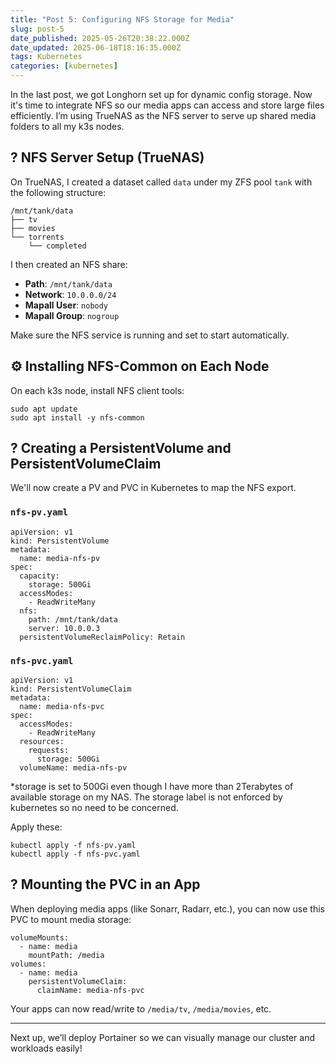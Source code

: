 ```yaml
---
title: "Post 5: Configuring NFS Storage for Media"
slug: post-5
date_published: 2025-05-26T20:38:22.000Z
date_updated: 2025-06-18T18:16:35.000Z
tags: Kubernetes
categories: [kubernetes]
---
```


In the last post, we got Longhorn set up for dynamic config storage. Now it's time to integrate NFS so our media apps can access and store large files efficiently. I’m using TrueNAS as the NFS server to serve up shared media folders to all my k3s nodes.

## ?️ NFS Server Setup (TrueNAS)

On TrueNAS, I created a dataset called `data` under my ZFS pool `tank` with the following structure:

    /mnt/tank/data
    ├── tv
    ├── movies
    └── torrents
        └── completed
    

I then created an NFS share:

- **Path**: `/mnt/tank/data`
- **Network**: `10.0.0.0/24`
- **Mapall User**: `nobody`
- **Mapall Group**: `nogroup`

Make sure the NFS service is running and set to start automatically.

## ⚙️ Installing NFS-Common on Each Node

On each k3s node, install NFS client tools:

    sudo apt update
    sudo apt install -y nfs-common
    

## ? Creating a PersistentVolume and PersistentVolumeClaim

We'll now create a PV and PVC in Kubernetes to map the NFS export.

### `nfs-pv.yaml`

    apiVersion: v1
    kind: PersistentVolume
    metadata:
      name: media-nfs-pv
    spec:
      capacity:
        storage: 500Gi
      accessModes:
        - ReadWriteMany
      nfs:
        path: /mnt/tank/data
        server: 10.0.0.3
      persistentVolumeReclaimPolicy: Retain
    

### `nfs-pvc.yaml`

    apiVersion: v1
    kind: PersistentVolumeClaim
    metadata:
      name: media-nfs-pvc
    spec:
      accessModes:
        - ReadWriteMany
      resources:
        requests:
          storage: 500Gi
      volumeName: media-nfs-pv
    

*storage is set to 500Gi even though I have more than 2Terabytes of available storage on my NAS. The storage label is not enforced by kubernetes so no need to be concerned.

Apply these:

    kubectl apply -f nfs-pv.yaml
    kubectl apply -f nfs-pvc.yaml
    

## ? Mounting the PVC in an App

When deploying media apps (like Sonarr, Radarr, etc.), you can now use this PVC to mount media storage:

    volumeMounts:
      - name: media
        mountPath: /media
    volumes:
      - name: media
        persistentVolumeClaim:
          claimName: media-nfs-pvc
    

Your apps can now read/write to `/media/tv`, `/media/movies`, etc.

---

Next up, we’ll deploy Portainer so we can visually manage our cluster and workloads easily!
